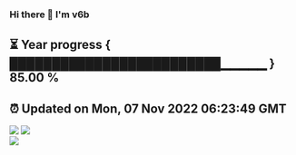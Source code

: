 ### Hi there 👋  I'm v6b  
⏳ Year progress { █████████████████████████▁▁▁▁▁ } 85.00 %
---
⏰ Updated on Mon, 07 Nov 2022 06:23:49 GMT
---
![](https://github-readme-stats.vercel.app/api?username=v6b&bg_color=30,e96443,904e95&title_color=fff&text_color=fff&layout=compact)
![](https://github-readme-stats.vercel.app/api/top-langs/?username=v6b&layout=compact&bg_color=30,e96443,904e95&title_color=fff&text_color=fff)  
![](https://gcore.jsdelivr.net/gh/v6b/v6b@main/assets/github-contribution-grid-snake.svg)

